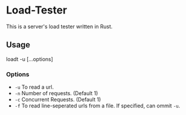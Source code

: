 # Load-Tester
This is a server's load tester written in Rust.

## Usage

loadt -u <url> [...options]

### Options

- `-u` To read a url.
- `-n` Number of requests. (Default 1)
- `-c` Concurrent Requests. (Default 1)
- `-f` To read line-seperated urls from a file. If specified, can ommit `-u`.
